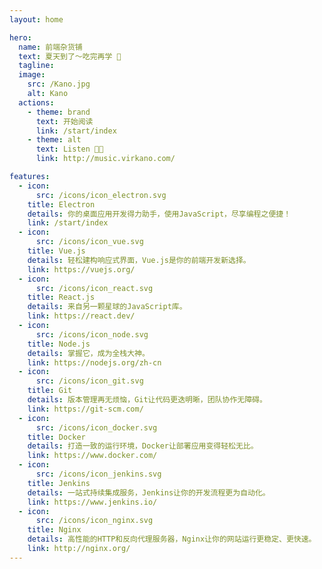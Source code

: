 ```yaml
---
layout: home

hero:
  name: 前端杂货铺
  text: 夏天到了～吃完再学 🍉
  tagline:
  image:
    src: /Kano.jpg
    alt: Kano
  actions:
    - theme: brand
      text: 开始阅读
      link: /start/index
    - theme: alt
      text: Listen 👂🏻
      link: http://music.virkano.com/

features:
  - icon:
      src: /icons/icon_electron.svg
    title: Electron
    details: 你的桌面应用开发得力助手，使用JavaScript，尽享编程之便捷！
    link: /start/index
  - icon:
      src: /icons/icon_vue.svg
    title: Vue.js
    details: 轻松建构响应式界面，Vue.js是你的前端开发新选择。
    link: https://vuejs.org/
  - icon:
      src: /icons/icon_react.svg
    title: React.js
    details: 来自另一颗星球的JavaScript库。
    link: https://react.dev/
  - icon:
      src: /icons/icon_node.svg
    title: Node.js
    details: 掌握它，成为全栈大神。
    link: https://nodejs.org/zh-cn
  - icon:
      src: /icons/icon_git.svg
    title: Git
    details: 版本管理再无烦恼，Git让代码更迭明晰，团队协作无障碍。
    link: https://git-scm.com/
  - icon:
      src: /icons/icon_docker.svg
    title: Docker
    details: 打造一致的运行环境，Docker让部署应用变得轻松无比。
    link: https://www.docker.com/
  - icon:
      src: /icons/icon_jenkins.svg
    title: Jenkins
    details: 一站式持续集成服务，Jenkins让你的开发流程更为自动化。
    link: https://www.jenkins.io/
  - icon:
      src: /icons/icon_nginx.svg
    title: Nginx
    details: 高性能的HTTP和反向代理服务器，Nginx让你的网站运行更稳定、更快速。
    link: http://nginx.org/
---
```

